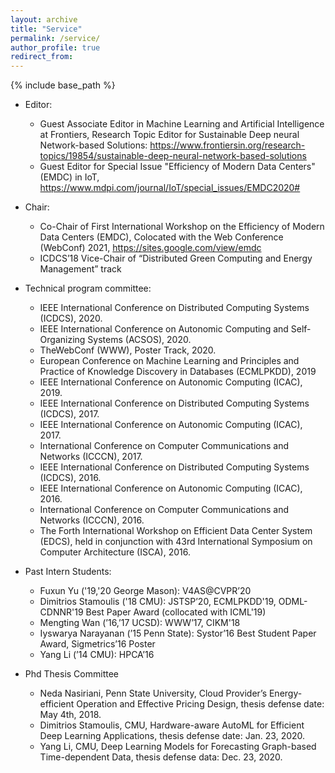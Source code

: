 ```yaml
---
layout: archive
title: "Service"
permalink: /service/
author_profile: true
redirect_from:
---
```


{% include base_path %}
* Editor:
  * Guest Associate Editor in Machine Learning and Artificial Intelligence at Frontiers, Research Topic Editor for Sustainable Deep neural Network-based Solutions: https://www.frontiersin.org/research-topics/19854/sustainable-deep-neural-network-based-solutions
  * Guest Editor for Special Issue "Efficiency of Modern Data Centers" (EMDC) in IoT, https://www.mdpi.com/journal/IoT/special_issues/EMDC2020#
* Chair:
  * Co-Chair of First International Workshop on the Efficiency of Modern Data Centers (EMDC), Colocated with the Web Conference (WebConf) 2021, https://sites.google.com/view/emdc
   * ICDCS’18 Vice-Chair of “Distributed Green Computing and Energy Management” track
* Technical program committee:
  * IEEE International Conference on Distributed Computing Systems (ICDCS), 2020.
  * IEEE International Conference on Autonomic Computing and Self-Organizing Systems (ACSOS), 2020.
  * TheWebConf (WWW), Poster Track, 2020.
  * European Conference on Machine Learning and Principles and Practice of Knowledge Discovery in Databases (ECMLPKDD), 2019
  * IEEE International Conference on Autonomic Computing (ICAC), 2019.
  * IEEE International Conference on Distributed Computing Systems (ICDCS), 2017.
  * IEEE International Conference on Autonomic Computing (ICAC), 2017.
  * International Conference on Computer Communications and Networks (ICCCN), 2017.
  * IEEE International Conference on Distributed Computing Systems (ICDCS), 2016.
  * IEEE International Conference on Autonomic Computing (ICAC), 2016.
  * International Conference on Computer Communications and Networks (ICCCN), 2016.
  * The Forth International Workshop on Efficient Data Center System (EDCS), held in conjunction with 43rd International Symposium on Computer Architecture (ISCA), 2016.

* Past Intern Students:
  * Fuxun Yu ('19,'20 George Mason): V4AS@CVPR’20
  * Dimitrios Stamoulis ('18 CMU): JSTSP’20, ECMLPKDD'19, ODML-CDNNR'19 Best Paper Award (collocated with ICML'19)
  * Mengting Wan (’16,’17 UCSD): WWW’17, CIKM'18
  * Iyswarya Narayanan (’15 Penn State): Systor’16 Best Student Paper Award, Sigmetrics’16 Poster
  * Yang Li (’14 CMU): HPCA’16
  
* Phd Thesis Committee
  * Neda Nasiriani, Penn State University,  Cloud Provider’s Energy-efficient Operation and Effective Pricing Design, thesis defense date: May 4th, 2018.
  * Dimitrios Stamoulis, CMU, Hardware-aware AutoML for Efficient Deep Learning Applications, thesis defense date: Jan. 23, 2020.
  * Yang Li, CMU, Deep Learning Models for Forecasting Graph-based Time-dependent Data, thesis defense data: Dec. 23, 2020.
